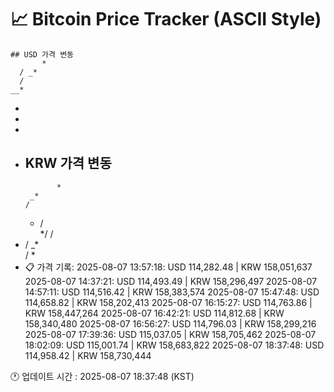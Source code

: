 # 📈 Bitcoin Price Tracker (ASCII Style)
    ## USD 가격 변동 
           *  
      / _*
      /   
    __*   
   *      
  *       
 *        
*         
    ## KRW 가격 변동
             *
       _* 
      /   
    * /   
  */  /   
 * / _*   
/  *      
*         
    📋 가격 기록:
    2025-08-07 13:57:18: USD 114,282.48 | KRW 158,051,637
2025-08-07 14:37:21: USD 114,493.49 | KRW 158,296,497
2025-08-07 14:57:11: USD 114,516.42 | KRW 158,383,574
2025-08-07 15:47:48: USD 114,658.82 | KRW 158,202,413
2025-08-07 16:15:27: USD 114,763.86 | KRW 158,447,264
2025-08-07 16:42:21: USD 114,812.68 | KRW 158,340,480
2025-08-07 16:56:27: USD 114,796.03 | KRW 158,299,216
2025-08-07 17:39:36: USD 115,037.05 | KRW 158,705,462
2025-08-07 18:02:09: USD 115,001.74 | KRW 158,683,822
2025-08-07 18:37:48: USD 114,958.42 | KRW 158,730,444
    
🕐 업데이트 시간 : 2025-08-07 18:37:48 (KST)
